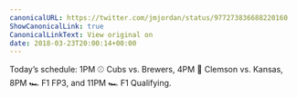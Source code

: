 ```yaml
---
canonicalURL: https://twitter.com/jmjordan/status/977273836688220160
ShowCanonicalLink: true
CanonicalLinkText: View original on
date: 2018-03-23T20:00:14+00:00
---
```

Today’s schedule: 1PM ⚾️ Cubs vs. Brewers, 4PM 🏀 Clemson vs. Kansas, 8PM 🏎 F1 FP3, and 11PM 🏎 F1 Qualifying.